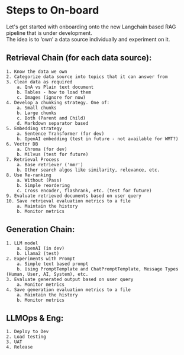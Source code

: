 # Steps to On-board

Let's get started with onboarding onto the new Langchain based RAG pipeline that is under development. 
<br>The idea is to ‘own’ a data source individually and experiment on it. 
 
## Retrieval Chain (for each data source):
	1. Know the data we own
	2. Categorize data source into topics that it can answer from
	3. Clean data as required
		a. QnA vs Plain text document
		b. Tables - how to load them
		c. Images (ignore for now)
	4. Develop a chunking strategy. One of:
		a. Small chunks 
		b. Large chunks 
		c. Both (Parent and Child) 
        d. Markdown separator based
	5. Embedding strategy
		a. Sentence Transformer (for dev)
		b. OpenAI embedding (test in future - not available for WMT?)
	6. Vector DB
		a. Chroma (for dev)
		b. Milvus (test for future)
	7. Retrieval Process
		a. Base retriever ('mmr')
		b. Other search algos like similarity, relevance, etc.
	8. Use Re-ranking 
		a. Without (Pass)
		b. Simple reordering
		c. Cross encoder, flashrank, etc. (test for future)
	9. Evaluate retrieved documents based on user query
	10. Save retrieval evaluation metrics to a file
		a. Maintain the history
		b. Monitor metrics

## Generation Chain:
	1. LLM model
		a. OpenAI (in dev)
		b. Llama2 (test)
	2. Experiments with Prompt
		a. Simple text based prompt
		b. Using PromptTemplate and ChatPromptTemplate, Message Types (Human, User, AI, System), etc.
	3. Evaluate generated output based on user query
		a. Monitor metrics
	4. Save generation evaluation metrics to a file
		a. Maintain the history
		b. Monitor metrics


## LLMOps & Eng:
	1. Deploy to Dev
	2. Load testing
	3. UAT 
	4. Release


